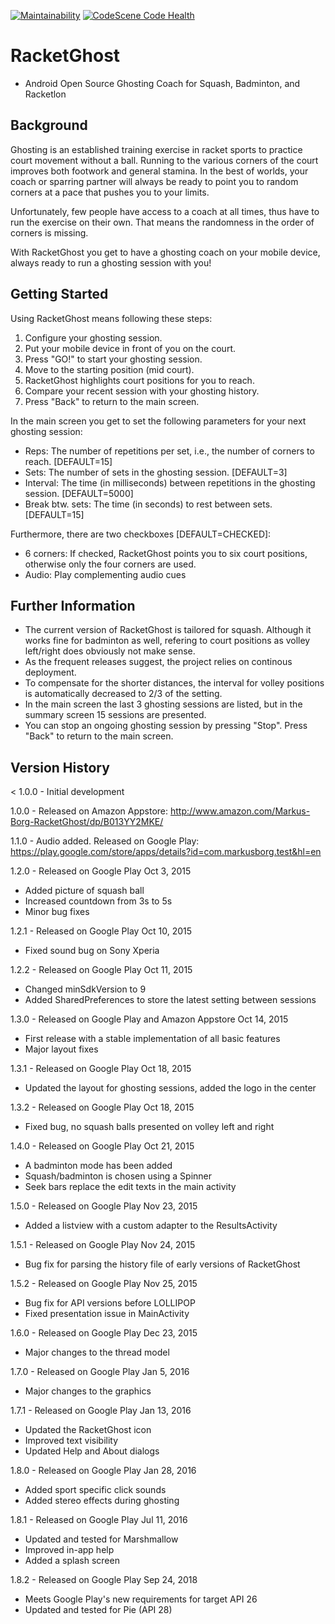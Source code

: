 [![Maintainability](https://api.codeclimate.com/v1/badges/f3a9451fd9eb4bd03b40/maintainability)](https://codeclimate.com/github/mrksbrg/RacketGhost/maintainability)
[![CodeScene Code Health](https://codescene.io/projects/7135/status-badges/code-health)](https://codescene.io/projects/7135)

# RacketGhost

- Android Open Source Ghosting Coach for Squash, Badminton, and Racketlon 

## Background

Ghosting is an established training exercise in racket sports to practice court movement without a ball. Running to the various corners of the court improves both footwork and general stamina. In the best of worlds, your coach or sparring partner will always be ready to point you to random corners at a pace that pushes you to your limits.

Unfortunately, few people have access to a coach at all times, thus have to run the exercise on their own. That means the randomness in the order of corners is missing.

With RacketGhost you get to have a ghosting coach on your mobile device, always ready to run a ghosting session with you!

## Getting Started

Using RacketGhost means following these steps:

1. Configure your ghosting session.
2. Put your mobile device in front of you on the court.
3. Press "GO!" to start your ghosting session. 
4. Move to the starting position (mid court).
5. RacketGhost highlights court positions for you to reach.
6. Compare your recent session with your ghosting history.
7. Press "Back" to return to the main screen.

In the main screen you get to set the following parameters for your next ghosting session:

- Reps: The number of repetitions per set, i.e., the number of corners to reach. [DEFAULT=15]
- Sets: The number of sets in the ghosting session. [DEFAULT=3]
- Interval: The time (in milliseconds) between repetitions in the ghosting session. [DEFAULT=5000]
- Break btw. sets: The time (in seconds) to rest between sets. [DEFAULT=15]

Furthermore, there are two checkboxes [DEFAULT=CHECKED]:

- 6 corners: If checked, RacketGhost points you to six court positions, otherwise only the four corners are used.
- Audio: Play complementing audio cues

## Further Information

- The current version of RacketGhost is tailored for squash. Although it works fine for badminton as well, refering to court positions as volley left/right does obviously not make sense.
- As the frequent releases suggest, the project relies on continous deployment. 
- To compensate for the shorter distances, the interval for volley positions is automatically decreased to 2/3 of the setting.
- In the main screen the last 3 ghosting sessions are listed, but in the summary screen 15 sessions are presented.
- You can stop an ongoing ghosting session by pressing "Stop". Press "Back" to return to the main screen.

## Version History

< 1.0.0 - Initial development

1.0.0 - Released on Amazon Appstore: http://www.amazon.com/Markus-Borg-RacketGhost/dp/B013YY2MKE/

1.1.0 - Audio added. Released on Google Play: https://play.google.com/store/apps/details?id=com.markusborg.test&hl=en

1.2.0 - Released on Google Play Oct 3, 2015
- Added picture of squash ball
- Increased countdown from 3s to 5s
- Minor bug fixes

1.2.1 - Released on Google Play Oct 10, 2015
- Fixed sound bug on Sony Xperia

1.2.2 - Released on Google Play Oct 11, 2015
- Changed minSdkVersion to 9
- Added SharedPreferences to store the latest setting between sessions

1.3.0 - Released on Google Play and Amazon Appstore Oct 14, 2015
- First release with a stable implementation of all basic features
- Major layout fixes

1.3.1 - Released on Google Play Oct 18, 2015
- Updated the layout for ghosting sessions, added the logo in the center

1.3.2 - Released on Google Play Oct 18, 2015
- Fixed bug, no squash balls presented on volley left and right

1.4.0 - Released on Google Play Oct 21, 2015
- A badminton mode has been added
- Squash/badminton is chosen using a Spinner
- Seek bars replace the edit texts in the main activity

1.5.0 - Released on Google Play Nov 23, 2015
- Added a listview with a custom adapter to the ResultsActivity

1.5.1 - Released on Google Play Nov 24, 2015
- Bug fix for parsing the history file of early versions of RacketGhost

1.5.2 - Released on Google Play Nov 25, 2015
- Bug fix for API versions before LOLLIPOP
- Fixed presentation issue in MainActivity

1.6.0 - Released on Google Play Dec 23, 2015
- Major changes to the thread model

1.7.0 - Released on Google Play Jan 5, 2016
- Major changes to the graphics

1.7.1 - Released on Google Play Jan 13, 2016
- Updated the RacketGhost icon
- Improved text visibility
- Updated Help and About dialogs

1.8.0 - Released on Google Play Jan 28, 2016
- Added sport specific click sounds
- Added stereo effects during ghosting

1.8.1 - Released on Google Play Jul 11, 2016
- Updated and tested for Marshmallow
- Improved in-app help
- Added a splash screen

1.8.2 - Released on Google Play Sep 24, 2018
- Meets Google Play's new requirements for target API 26
- Updated and tested for Pie (API 28)
